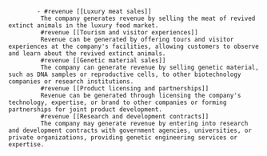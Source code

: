 			- #revenue [[Luxury meat sales]]
			 The company generates revenue by selling the meat of revived extinct animals in the luxury food market.
			 #revenue [[Tourism and visitor experiences]]
			 Revenue can be generated by offering tours and visitor experiences at the company's facilities, allowing customers to observe and learn about the revived extinct animals.
			 #revenue [[Genetic material sales]]
			 The company can generate revenue by selling genetic material, such as DNA samples or reproductive cells, to other biotechnology companies or research institutions.
			 #revenue [[Product licensing and partnerships]]
			 Revenue can be generated through licensing the company's technology, expertise, or brand to other companies or forming partnerships for joint product development.
			 #revenue [[Research and development contracts]]
			 The company may generate revenue by entering into research and development contracts with government agencies, universities, or private organizations, providing genetic engineering services or expertise.












